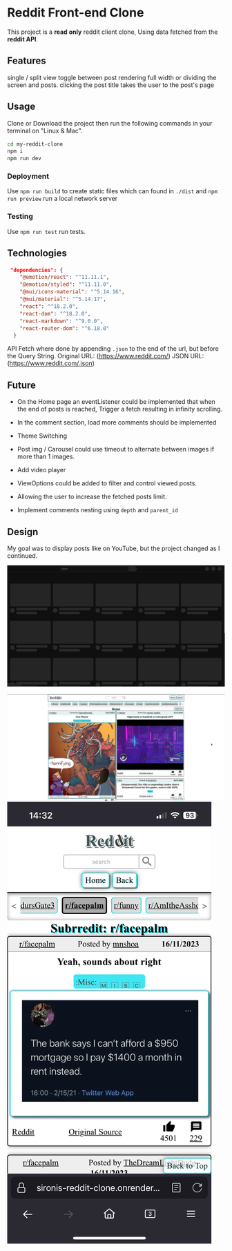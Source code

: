 # Reddit Front-end Clone
This project is a **read only** reddit client clone, Using data fetched from the **reddit API**.

## Features
single / split view toggle between post rendering full width or dividing the screen and posts.
clicking the post title takes the user to the post's page

## Usage
Clone or Download the project then run the following commands in your terminal on "Linux & Mac". 
```bash
cd my-reddit-clone
npm i
npm run dev
```

### Deployment
Use ```npm run build``` to create static files which can found in `./dist` and ```npm run preview``` run a local network server

### Testing
Use ```npm run test``` run tests. 

## Technologies
```json
 "dependencies": {
    "@emotion/react": "^11.11.1",
    "@emotion/styled": "^11.11.0",
    "@mui/icons-material": "^5.14.16",
    "@mui/material": "^5.14.17",
    "react": "^18.2.0",
    "react-dom": "^18.2.0",
    "react-markdown": "^9.0.0",
    "react-router-dom": "^6.18.0"
  }
```

API Fetch where done by appending ```.json``` to the end of the url, but before the Query String. Original URL: (https://www.reddit.com/)
JSON URL: (https://www.reddit.com/.json)


## Future
  * On the Home page an eventListener could be implemented that when the end of posts is reached, Trigger a fetch resulting in infinity scrolling.

* In the comment section, load more comments should be implemented

* Theme Switching

* Post img / Carousel could use timeout to alternate between images if more than 1 images.

* Add video player

* ViewOptions could be added to filter and control viewed posts.
* Allowing the user to increase the fetched posts limit.

* Implement comments nesting using `depth` and `parent_id`

## Design
My goal was to display posts like on YouTube, but the project changed as I continued.

![Youtube Layout](./public/youtube_layout.png)

![Desktop Preview](./public/desktop_preview.png)
![Mobile Preview](./public/mobile_preview.png)

